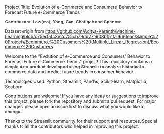 Project Title: Evolution of e-Commerce and Consumers' Behavior to Forecast Future e-Commerce Trends

Contributors: Law(me), Yang, Gan, Shafiqah and Spencer. 

Dataset origin from https://github.com/Aditya-Karanth/Machine-Learning/blob/c75ec04c3e2d755cb79dd27b908bf51fa0660eac/Sample%20Projects/Ecommerce%20Customers%20(Multiple_Linear_Regression)/Ecommerce%20Customers

Welcome to the "Evolution of e-Commerce and Consumers' Behavior to Forecast Future e-Commerce Trends" project! This repository contains a simple data product developed using Streamlit to analyze historical e-commerce data and predict future trends in consumer behavior.

Technologies Used: Python, Streamlit, Pandas, Scikit-learn, Matplotlib, Seaborn

Contributions are welcome! If you have any ideas or suggestions to improve this project, please fork the repository and submit a pull request. For major changes, please open an issue first to discuss what you would like to change.

Thanks to the Streamlit community for their support and resources.
Special thanks to all the contributors who helped in improving this project.
